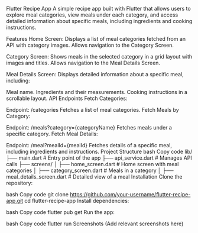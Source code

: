 Flutter Recipe App
A simple recipe app built with Flutter that allows users to explore meal categories, view meals under each category, and access detailed information about specific meals, including ingredients and cooking instructions.

Features
Home Screen:
Displays a list of meal categories fetched from an API with category images.
Allows navigation to the Category Screen.

Category Screen:
Shows meals in the selected category in a grid layout with images and titles.
Allows navigation to the Meal Details Screen.

Meal Details Screen:
Displays detailed information about a specific meal, including:

Meal name.
Ingredients and their measurements.
Cooking instructions in a scrollable layout.
API Endpoints
Fetch Categories:

Endpoint: /categories
Fetches a list of meal categories.
Fetch Meals by Category:

Endpoint: /meals?category={categoryName}
Fetches meals under a specific category.
Fetch Meal Details:

Endpoint: /meal?mealId={mealId}
Fetches details of a specific meal, including ingredients and instructions.
Project Structure
bash
Copy code
lib/
├── main.dart                # Entry point of the app
├── api_service.dart         # Manages API calls
├── screens/
│   ├── home_screen.dart     # Home screen with meal categories
│   ├── category_screen.dart # Meals in a category
│   ├── meal_details_screen.dart # Detailed view of a meal
Installation
Clone the repository:

bash
Copy code
git clone https://github.com/your-username/flutter-recipe-app.git
cd flutter-recipe-app
Install dependencies:

bash
Copy code
flutter pub get
Run the app:

bash
Copy code
flutter run
Screenshots
(Add relevant screenshots here)

